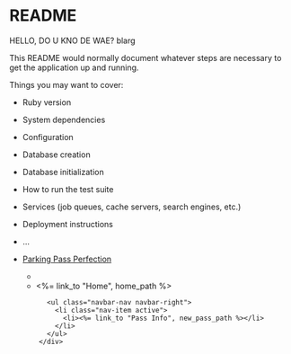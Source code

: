 # README

HELLO, DO U KNO DE WAE?
blarg

This README would normally document whatever steps are necessary to get the
application up and running.

Things you may want to cover:

* Ruby version

* System dependencies

* Configuration

* Database creation

* Database initialization

* How to run the test suite

* Services (job queues, cache servers, search engines, etc.)

* Deployment instructions

* ...
* 
  <nav class="navbar navbar-expand-md navbar-dark bg-dark fixed-top">
    <a class="navbar-brand" href="#">Parking Pass Perfection</a>
    <div class="container">
      <div class="collapse navbar-collapse" id="navbar">
            <ul class="navbar-nav mr-auto">
              <li class="nav-item active">
                <li><%= link_to "Home", home_path %></li>
              </li>
            </ul>
              
            <ul class="navbar-nav navbar-right">
              <li class="nav-item active">
                <li><%= link_to "Pass Info", new_pass_path %></li>
              </li>
            </ul>
          </div>
          
    </div>
  </nav>
